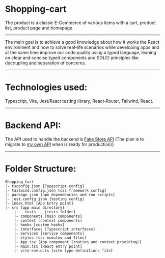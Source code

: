 # Shopping-cart
The product is a classic E-Commerce of various items with a cart, product list, product page and homepage.

___

The main goal is to achieve a good knowledge about how it works the React environment and how to solve real-life scenarios while developing apps
and at the same time improve our code quality using a typed language, leaning on clear and concise typed components and SOLID principles like decoupling and separation of concerns. 

___

# Technologies used:
Typescript, Vite, Jest/React testing library, React-Router, Tailwind, React.

___

# Backend API:
The API used to handle the backend is [Fake Store API](https://fakestoreapi.com/) (The plan is to migrate to [my own API](https://github.com/capitan-beto/shushi-api) when is ready for production)}

___

# Folder Structure:
```
Shopping Cart
|- tsconfig.json [Typescript config]
|- tailwind.config.json [css framework config]
|- package.json [npm dependencies and run scripts]
|- jest.config.json [testing config]
|- index.html [App Entry point]
|- src [app main directory]
    |- __tests___ [tests folder]
    |- components [main components]
    |- context [context components]
    |- hooks [custom hooks]
    |- interfaces [Typescript interfaces]
    |- services [service components]
    |- styles [css modules and files]
    |- App.tsx [App component (routing and context providing)]
    |- main.tsx [React entry point]
    |- vite-env.d.ts [vite type definitions file]
```
    


